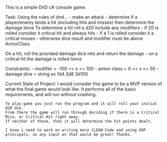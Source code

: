 This is a simple DnD c# console game.

Task:
Using the rules of dnd...
    - make an attack 
    - determine if a player/enemy lands a hit (including hits and misses) then determine the damage done
To determine a hit roll a d20 include any modifiers
    - if 20 is rolled consider it critical hit and always hits
    - if a 1 is rolled consider it a critical misses
    - otherwise dice result and modifier must be above ArmorClass
    
On a hit, roll the provided damage dice into and return the damage 
    - on a critical hit the damage is rolled twice
    
Constraints:
    - modifier = -100 <= x <= 100
    - armor class = 0 <= x <= 50
    - damage dice = string ex 1d4 2d8 3d100
    
Current State of Project:
    I would consider this game to be a MVP version of what the final game would look like.
    It performs all of the basic requirements, and will run without crashing. 
    
    To play game you just run the program and it will roll your initial d20 die.
    From there the game will run through deciding if there is a Critical Miss, or Critical Hit right away.
    If neither of those, than it will determine the hit points dealt.
    
    I know i need to work on writing more CLEAN Code and using OOP principals, so any input on that would be great! Thanks. 